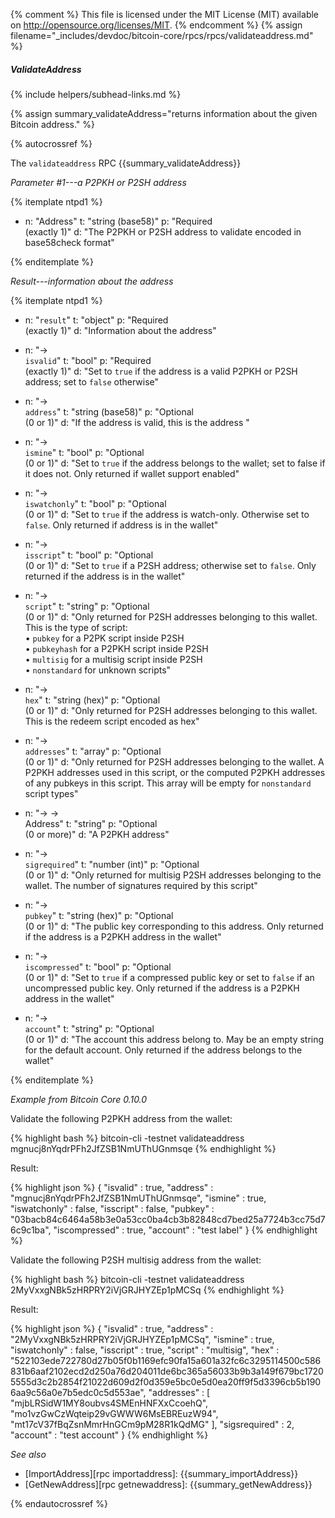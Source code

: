 {% comment %}
This file is licensed under the MIT License (MIT) available on
http://opensource.org/licenses/MIT.
{% endcomment %}
{% assign filename="_includes/devdoc/bitcoin-core/rpcs/rpcs/validateaddress.md" %}

##### ValidateAddress
{% include helpers/subhead-links.md %}

{% assign summary_validateAddress="returns information about the given Bitcoin address." %}

{% autocrossref %}

The `validateaddress` RPC {{summary_validateAddress}}

*Parameter #1---a P2PKH or P2SH address*

{% itemplate ntpd1 %}
- n: "Address"
  t: "string (base58)"
  p: "Required<br>(exactly 1)"
  d: "The P2PKH or P2SH address to validate encoded in base58check format"

{% enditemplate %}

*Result---information about the address*

{% itemplate ntpd1 %}
- n: "`result`"
  t: "object"
  p: "Required<br>(exactly 1)"
  d: "Information about the address"

- n: "→<br>`isvalid`"
  t: "bool"
  p: "Required<br>(exactly 1)"
  d: "Set to `true` if the address is a valid P2PKH or P2SH address; set to `false` otherwise"

- n: "→<br>`address`"
  t: "string (base58)"
  p: "Optional<br>(0 or 1)"
  d: "If the address is valid, this is the address <!--TODO: figure out in what cases this might be different from the address provided in the parameter -->"

- n: "→<br>`ismine`"
  t: "bool"
  p: "Optional<br>(0 or 1)"
  d: "Set to `true` if the address belongs to the wallet; set to false if it does not.  Only returned if wallet support enabled"

- n: "→<br>`iswatchonly`"
  t: "bool"
  p: "Optional<br>(0 or 1)"
  d: "Set to `true` if the address is watch-only.  Otherwise set to `false`.  Only returned if address is in the wallet"

- n: "→<br>`isscript`"
  t: "bool"
  p: "Optional<br>(0 or 1)"
  d: "Set to `true` if a P2SH address; otherwise set to `false`.  Only returned if the address is in the wallet"

- n: "→<br>`script`"
  t: "string"
  p: "Optional<br>(0 or 1)"
  d: "Only returned for P2SH addresses belonging to this wallet. This is the type of script:<br>• `pubkey` for a P2PK script inside P2SH<br>• `pubkeyhash` for a P2PKH script inside P2SH<br>• `multisig` for a multisig script inside P2SH<br>• `nonstandard` for unknown scripts"

- n: "→<br>`hex`"
  t: "string (hex)"
  p: "Optional<br>(0 or 1)"
  d: "Only returned for P2SH addresses belonging to this wallet.  This is the redeem script encoded as hex"

- n: "→<br>`addresses`"
  t: "array"
  p: "Optional<br>(0 or 1)"
  d: "Only returned for P2SH addresses belonging to the wallet.  A P2PKH addresses used in this script, or the computed P2PKH addresses of any pubkeys in this script.  This array will be empty for `nonstandard` script types"

- n: "→ →<br>Address"
  t: "string"
  p: "Optional<br>(0 or more)"
  d: "A P2PKH address"

- n: "→<br>`sigrequired`"
  t: "number (int)"
  p: "Optional<br>(0 or 1)"
  d: "Only returned for multisig P2SH addresses belonging to the wallet.  The number of signatures required by this script"

- n: "→<br>`pubkey`"
  t: "string (hex)"
  p: "Optional<br>(0 or 1)"
  d: "The public key corresponding to this address.  Only returned if the address is a P2PKH address in the wallet"

- n: "→<br>`iscompressed`"
  t: "bool"
  p: "Optional<br>(0 or 1)"
  d: "Set to `true` if a compressed public key or set to `false` if an uncompressed public key.  Only returned if the address is a P2PKH address in the wallet"

- n: "→<br>`account`"
  t: "string"
  p: "Optional<br>(0 or 1)"
  d: "The account this address belong to.  May be an empty string for the default account.  Only returned if the address belongs to the wallet"

{% enditemplate %}

*Example from Bitcoin Core 0.10.0*

Validate the following P2PKH address from the wallet:

{% highlight bash %}
bitcoin-cli -testnet validateaddress mgnucj8nYqdrPFh2JfZSB1NmUThUGnmsqe
{% endhighlight %}

Result:

{% highlight json %}
{
    "isvalid" : true,
    "address" : "mgnucj8nYqdrPFh2JfZSB1NmUThUGnmsqe",
    "ismine" : true,
    "iswatchonly" : false,
    "isscript" : false,
    "pubkey" : "03bacb84c6464a58b3e0a53cc0ba4cb3b82848cd7bed25a7724b3cc75d76c9c1ba",
    "iscompressed" : true,
    "account" : "test label"
}
{% endhighlight %}

Validate the following P2SH multisig address from the wallet:

{% highlight bash %}
bitcoin-cli -testnet validateaddress 2MyVxxgNBk5zHRPRY2iVjGRJHYZEp1pMCSq
{% endhighlight %}

Result:

{% highlight json %}
{
    "isvalid" : true,
    "address" : "2MyVxxgNBk5zHRPRY2iVjGRJHYZEp1pMCSq",
    "ismine" : true,
    "iswatchonly" : false,
    "isscript" : true,
    "script" : "multisig",
    "hex" : "522103ede722780d27b05f0b1169efc90fa15a601a32fc6c3295114500c586831b6aaf2102ecd2d250a76d204011de6bc365a56033b9b3a149f679bc17205555d3c2b2854f21022d609d2f0d359e5bc0e5d0ea20ff9f5d3396cb5b1906aa9c56a0e7b5edc0c5d553ae",
    "addresses" : [
        "mjbLRSidW1MY8oubvs4SMEnHNFXxCcoehQ",
        "mo1vzGwCzWqteip29vGWWW6MsEBREuzW94",
        "mt17cV37fBqZsnMmrHnGCm9pM28R1kQdMG"
    ],
    "sigsrequired" : 2,
    "account" : "test account"
}
{% endhighlight %}

*See also*

* [ImportAddress][rpc importaddress]: {{summary_importAddress}}
* [GetNewAddress][rpc getnewaddress]: {{summary_getNewAddress}}

{% endautocrossref %}
